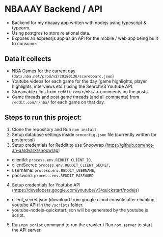 # NBAAAY Backend / API

- Backend for my nbaaay app written with nodejs using typescript & typeorm.
- Using postgres to store relational data.
- Exposes an expressjs app as an API for the mobile / web app being built to consume.

## Data it collects

* NBA Games for the current day (`data.nba.net/prod/v2/20180130/scoreboard.json`)
* Youtube videos for each game for the day (game highlights, player highlights, interviews etc.) using the SearchV3 Youtube API.
* Streamable clips from `reddit.com/r/nba/` + comments on the posts
* Game threads and post game threads (and all comments) from `reddit.com/r/nba/` for each game on that day.

## Steps to run this project:

1. Clone the repository and Run `npm install`
2. Setup database settings inside `ormconfig.json` file (currently written for postgresql)
3. Setup credentials for Reddit to use  Snoowrap (https://github.com/not-an-aardvark/snoowrap)
  - clientId: `process.env.REDDIT_CLIENT_ID`,
  - clientSecret: `process.env.REDDIT_CLIENT_SECRET`,
  - username: `process.env.REDDIT_USERNAME`,
  - password: `process.env.REDDIT_PASSWORD`
4. Setup credentials for Youtube API (https://developers.google.com/youtube/v3/quickstart/nodejs)
  - client_secret.json (download from google cloud console after enabling youtube API) in the `/scripts` folder.
  - youtube-nodejs-quickstart.json will be generated by the youtube.js script.
5. Run `npm script` command to run the crawler / Run `npm server` to start the API server.
